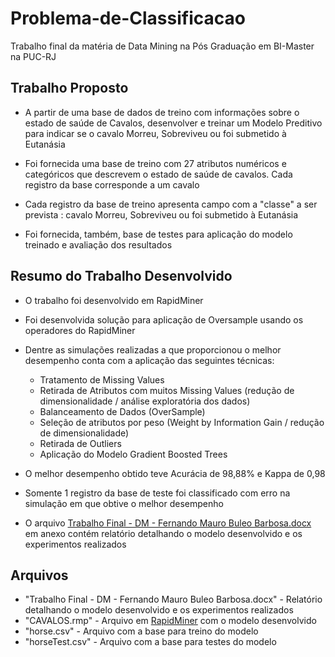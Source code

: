 # Problema-de-Classificacao
Trabalho final da matéria de Data Mining na Pós Graduação em BI-Master na PUC-RJ

## Trabalho Proposto

- A partir de uma base de dados de treino com informações sobre o estado de saúde de Cavalos, desenvolver e treinar um Modelo Preditivo para indicar se o cavalo Morreu, Sobreviveu ou foi submetido à Eutanásia

- Foi fornecida uma base de treino com 27 atributos numéricos e categóricos que descrevem o estado de saúde de cavalos. Cada registro da base corresponde a um cavalo

- Cada registro da base de treino apresenta campo com a "classe" a ser prevista : cavalo Morreu, Sobreviveu ou foi submetido à Eutanásia

- Foi fornecida, também, base de testes para aplicação do modelo treinado e avaliação dos resultados


## Resumo do Trabalho Desenvolvido
- O trabalho foi desenvolvido em RapidMiner
- Foi desenvolvida solução para aplicação de Oversample usando os operadores do RapidMiner
- Dentre as simulações realizadas a que proporcionou o melhor desempenho conta com a aplicação das seguintes técnicas:
  - Tratamento de Missing Values 
  - Retirada de Atributos com muitos Missing Values (redução de dimensionalidade / análise exploratória dos dados)
  - Balanceamento de Dados (OverSample)
  - Seleção de atributos por peso (Weight by Information Gain / redução de dimensionalidade) 
  - Retirada de Outliers 
  - Aplicação do Modelo Gradient Boosted Trees 

- O melhor desempenho obtido teve Acurácia de 98,88% e Kappa de 0,98
- Somente 1 registro da base de teste foi classificado com erro na simulação em que obtive o melhor desempenho
- O arquivo [Trabalho Final - DM - Fernando Mauro Buleo Barbosa.docx](https://github.com/buleo/Problema-de-Classificacao/blob/main/Trabalho%20Final%20-%20DM%20-%20Fernando%20Mauro%20Buleo%20Barbosa.docx) em anexo contém relatório detalhando o modelo desenvolvido e os experimentos realizados


## Arquivos
- "Trabalho Final - DM - Fernando Mauro Buleo Barbosa.docx" - Relatório detalhando o modelo desenvolvido e os experimentos realizados
- "CAVALOS.rmp" - Arquivo em [RapidMiner](https://rapidminer.com/) com o modelo desenvolvido
- "horse.csv" - Arquivo com a base para treino do modelo
- "horseTest.csv" - Arquivo com a base para testes do modelo
